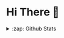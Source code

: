 # Hi There 👋

<details>
    <summary>:zap: Github Stats</summary>

    <img align="left" alt="Ernesto's Github Stats" src="github-readme-stats-git-master-ernestohofs-projects.vercel.app/api?username=ErnestoHof&show_icons=true&hide_border=true" />
    
</details>

<!--
**ErnestoHof/ErnestoHof** is a ✨ _special_ ✨ repository because its `README.md` (this file) appears on your GitHub profile.

Here are some ideas to get you started:

- 🔭 I’m currently working on ...
- 🌱 I’m currently learning ...
- 👯 I’m looking to collaborate on ...
- 🤔 I’m looking for help with ...
- 💬 Ask me about ...
- 📫 How to reach me: ...
- 😄 Pronouns: ...
- ⚡ Fun fact: ...
-->
